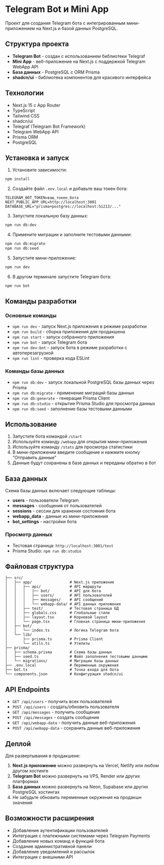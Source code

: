 # Telegram Bot и Mini App

Проект для создания Telegram бота с интегрированным мини-приложением на Next.js и базой данных PostgreSQL.

## Структура проекта

- **Telegram Bot** - создан с использованием библиотеки Telegraf
- **Mini App** - веб-приложение на Next.js с поддержкой Telegram WebApp API
- **База данных** - PostgreSQL с ORM Prisma
- **shadcn/ui** - библиотека компонентов для красивого интерфейса

## Технологии

- Next.js 15 с App Router
- TypeScript
- Tailwind CSS
- shadcn/ui
- Telegraf (Telegram Bot Framework)
- Telegram WebApp API
- Prisma ORM
- PostgreSQL

## Установка и запуск

1. Установите зависимости:
```bash
npm install
```

2. Создайте файл `.env.local` и добавьте ваш токен бота:
```env
TELEGRAM_BOT_TOKEN=ваш_токен_бота
NEXT_PUBLIC_APP_URL=http://localhost:3001
DATABASE_URL="prisma+postgres://localhost:51213/..."
```

3. Запустите локальную базу данных:
```bash
npm run db:dev
```

4. Примените миграции и заполните тестовыми данными:
```bash
npm run db:migrate
npm run db:seed
```

5. Запустите мини-приложение:
```bash
npm run dev
```

6. В другом терминале запустите Telegram бота:
```bash
npm run bot
```

## Команды разработки

### Основные команды
- `npm run dev` - запуск Next.js приложения в режиме разработки
- `npm run build` - сборка приложения для продакшена
- `npm run start` - запуск собранного приложения
- `npm run bot` - запуск Telegram бота
- `npm run dev:bot` - запуск бота в режиме разработки с автоперезагрузкой
- `npm run lint` - проверка кода ESLint

### Команды базы данных
- `npm run db:dev` - запуск локальной PostgreSQL базы данных через Prisma
- `npm run db:migrate` - применение миграций базы данных
- `npm run db:generate` - генерация Prisma Client
- `npm run db:studio` - открытие Prisma Studio для просмотра данных
- `npm run db:seed` - заполнение базы тестовыми данными

## Использование

1. Запустите бота командой `/start`
2. Используйте команду `/webapp` для открытия мини-приложения
3. Используйте команду `/stats` для просмотра статистики
4. В мини-приложении введите сообщение и нажмите кнопку "Отправить данные"
5. Данные будут сохранены в базе данных и переданы обратно в бот

## База данных

Схема базы данных включает следующие таблицы:

- **users** - пользователи Telegram
- **messages** - сообщения от пользователей
- **sessions** - сессии для хранения состояния бота
- **webapp_data** - данные из мини-приложения
- **bot_settings** - настройки бота

### Просмотр данных

- Тестовая страница: `http://localhost:3001/test`
- Prisma Studio: `npm run db:studio`

## Файловая структура

```
├── src/
│   ├── app/                 # Next.js приложение
│   │   ├── api/             # API маршруты
│   │   │   ├── bot/         # API для бота
│   │   │   ├── users/       # API пользователей
│   │   │   ├── messages/    # API сообщений
│   │   │   └── webapp-data/ # API данных приложения
│   │   ├── test/            # Тестовая страница БД
│   │   ├── globals.css      # Глобальные стили
│   │   ├── layout.tsx       # Корневой layout
│   │   └── page.tsx         # Главная страница мини-приложения
│   ├── bot/
│   │   └── index.ts         # Логика Telegram бота
│   └── lib/
│       ├── prisma.ts        # Prisma Client
│       └── utils.ts         # Утилиты
├── prisma/
│   ├── schema.prisma        # Схема базы данных
│   ├── seed.ts              # Файл заполнения тестовыми данными
│   └── migrations/          # Миграции базы данных
├── .env.local               # Переменные окружения
├── bot.ts                   # Точка входа для бота
└── components.json          # Конфигурация shadcn/ui
```

## API Endpoints

- `GET /api/users` - получить всех пользователей
- `POST /api/users` - создать/обновить пользователя
- `GET /api/messages` - получить сообщения
- `POST /api/messages` - создать сообщение
- `GET /api/webapp-data` - получить данные веб-приложения
- `POST /api/webapp-data` - сохранить данные веб-приложения

## Деплой

Для развертывания в продакшене:

1. **Next.js приложение** можно развернуть на Vercel, Netlify или любом другом хостинге
2. **Telegram Bot** можно развернуть на VPS, Render или других платформах
3. **База данных** можно развернуть на Neon, Supabase или других PostgreSQL хостингах
4. Не забудьте обновить переменные окружения на продакшн значения

## Возможности расширения

- Добавление аутентификации пользователей
- Интеграция с платежными системами через Telegram Payments
- Добавление новых команд и функций бота
- Создание административной панели
- Добавление уведомлений и рассылок
- Интеграция с внешними API

